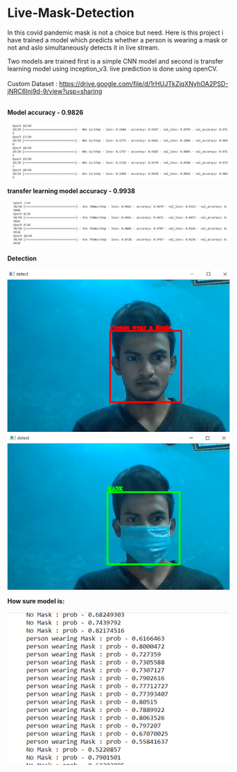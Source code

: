 # Live-Mask-Detection
In this covid pandemic mask is not a choice but need. Here is this project i have trained a model which predicts whether a person is wearing a mask or not and aslo simultaneously detects it in live stream.

Two models are trained first is a simple CNN model and second is transfer learning model using inception_v3.
live prediction is done using openCV.
<br>
<br>
Custom Dataset : https://drive.google.com/file/d/1rHUJTkZiqXNyhOA2PSD-jNRC6lni9d-9/view?usp=sharing   
<br>

**Model accuracy - 0.9826**<br><br>
![alt text](https://github.com/ankurawat4/Live-Mask-Detection/blob/main/fig_2.png)

**transfer learning model accuracy - 0.9938**<br><br>
![alt text](https://github.com/ankurawat4/Live-Mask-Detection/blob/main/fig_1.png)

**Detection**<br><br>
![alt text](https://github.com/ankurawat4/Live-Mask-Detection/blob/main/fig_3.png)
![alt text](https://github.com/ankurawat4/Live-Mask-Detection/blob/main/fig_4.png)

**How sure model is:**<br><br>
![alt text](https://github.com/ankurawat4/Live-Mask-Detection/blob/main/fig_5.png)

